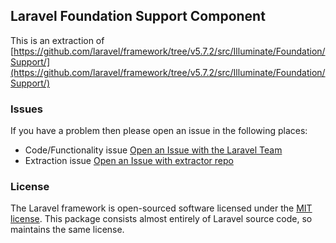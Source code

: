 ## Laravel Foundation Support Component

This is an extraction of [https://github.com/laravel/framework/tree/v5.7.2/src/Illuminate/Foundation/Support/](https://github.com/laravel/framework/tree/v5.7.2/src/Illuminate/Foundation/Support/)


### Issues

If you have a problem then please open an issue in the following places:

* Code/Functionality issue [Open an Issue with the Laravel Team](https://github.com/laravel/framework/issues/new/choose)
* Extraction issue [Open an Issue with extractor repo](https://github.com/laravel-foundation/readme/issues/new)


### License

The Laravel framework is open-sourced software licensed under the [MIT license](http://opensource.org/licenses/MIT). This package consists almost entirely of Laravel source code, so maintains the same license.
